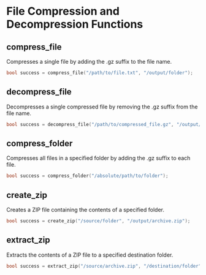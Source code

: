 # File Compression and Decompression Functions

## compress_file

Compresses a single file by adding the .gz suffix to the file name.

```cpp
bool success = compress_file("/path/to/file.txt", "/output/folder");
```

## decompress_file

Decompresses a single compressed file by removing the .gz suffix from the file name.

```cpp
bool success = decompress_file("/path/to/compressed_file.gz", "/output/folder");
```

## compress_folder

Compresses all files in a specified folder by adding the .gz suffix to each file.

```cpp
bool success = compress_folder("/absolute/path/to/folder");
```

## create_zip

Creates a ZIP file containing the contents of a specified folder.

```cpp
bool success = create_zip("/source/folder", "/output/archive.zip");
```

## extract_zip

Extracts the contents of a ZIP file to a specified destination folder.

```cpp
bool success = extract_zip("/source/archive.zip", "/destination/folder");
```
